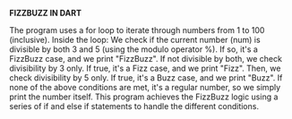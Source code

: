 **FIZZBUZZ IN DART**

The program uses a for loop to iterate through numbers from 1 to 100 (inclusive).
 Inside the loop:
 We check if the current number (num) is divisible by both 3 and 5 (using the modulo operator %). 
 If so, it's a FizzBuzz case, and we print "FizzBuzz". If not divisible by both, we check divisibility by 3 only. 
 If true, it's a Fizz case, and we print "Fizz". Then, we check divisibility by 5 only. 
 If true, it's a Buzz case, and we print "Buzz".
 If none of the above conditions are met, it's a regular number, so we simply print the number itself.
 This program achieves the FizzBuzz logic using a series of if and else if statements to handle the different conditions.
